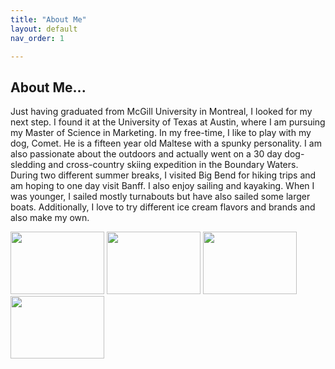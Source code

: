 ```yaml
---
title: "About Me"
layout: default
nav_order: 1

---
```

## About Me...

Just having graduated from McGill University in Montreal, I looked for my next step. I found it at the University of Texas at Austin, where I am pursuing my Master of Science in Marketing. In my free-time, I like to play with my dog, Comet. He is a fifteen year old Maltese with a spunky personality. I am also passionate about the outdoors and actually went on a 30 day dog-sledding and cross-country skiing expedition in the Boundary Waters. During two different summer breaks, I visited Big Bend for hiking trips and am hoping to one day visit Banff. I also enjoy sailing and kayaking. When I was younger, I sailed mostly turnabouts but have also sailed some larger boats. Additionally, I love to try different ice cream flavors and brands and also make my own. 

<img src="https://user-images.githubusercontent.com/76073032/102819744-b58e6f00-4399-11eb-826f-932b57f9f670.png" width="150" height="100" />
<img src="https://user-images.githubusercontent.com/76073032/102831904-89cbb300-43b2-11eb-8fc5-bb9dc2e44635.png" width="150" height="100" />
<img src="https://user-images.githubusercontent.com/76073032/102831727-1aee5a00-43b2-11eb-800a-b1d51a17c7cd.png" width="150" height="100" />
<img src="https://user-images.githubusercontent.com/76073032/102831752-28a3df80-43b2-11eb-9a14-0083cf4067ec.png" width="150" height="100" />

